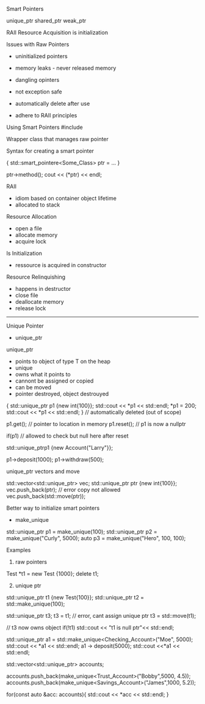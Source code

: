Smart Pointers

unique_ptr
shared_ptr
weak_ptr

RAII Resource Acquisition is initialization

Issues with Raw Pointers
- uninitialized pointers
- memory leaks - never released memory
- dangling opinters
- not exception safe

- automatically delete after use
- adhere to RAII principles

Using Smart Pointers
#include <memory>

Wrapper class that manages raw pointer

Syntax for creating a smart pointer

{
    std::smart_pointere<Some_Class> ptr = ...
}

ptr->method();
cout << (*ptr) << endl;

RAII
- idiom based on container object lifetime
- allocated to stack

Resource Allocation
- open a file
- allocate memory
- acquire lock

Is Initialization 
- ressource is acquired in constructor

Resource Relinquishing
- happens in destructor
- close file
- deallocate memory 
- release lock

------------------

Unique Pointer 
- unique_ptr

unique_ptr<T>
- points to object of type T on the heap
- unique 
- owns what it points to
- cannont be assigned or copied
- can be moved
- pointer destroyed, object destrouyed 

{
    std::unique_ptr<int> p1 {new int{100}};
    std::cout << *p1 << std::endl;
    *p1 = 200;
    std::cout << *p1 << std::endl;
} // automatically deleted (out of scope)

p1.get(); // pointer to location in memory
p1.reset(); // p1 is now a nullptr

if(p1) // allowed to check but null here after reset

std::unique_ptr<Account>p1 {new Account{"Larry"}};

p1->deposit(1000);
p1->withdraw(500);

unique_ptr vectors and move 

std::vector<std::unique_ptr<int>> vec;
std::unique_ptr<int> ptr {new int{100}};
vec.push_back(ptr); // error copy not allowed
vec.push_back(std::move(ptr));

Better way to initialize smart pointers
  - make_unique

std::unique_ptr<int> p1 = make_unique<int>(100);
std::unique_ptr<Account> p2 = make_unique<Account>("Curly", 5000);
auto p3 = make_unique<Player>("Hero", 100, 100);

Examples
1. raw pointers

Test *t1 = new Test {1000};
delete t1;

2. unique ptr

std::unique_ptr<Test> t1 {new Test{100}};
std::unique_ptr<Test> t2 = std::make_unique<Test>(100);

std::unique_ptr<Test> t3;
t3 = t1; // error, cant assign unique ptr
t3 = std::move(t1);

// t3 now owns object 
if(!t1) std::cout << "t1 is null ptr"<< std::endl;

std::unique_ptr<Account> a1 = std::make_unique<Checking_Account>("Moe", 5000);
std::cout << *a1 << std::endl;
a1 -> deposit(5000);
std::cout <<*a1 << std::endl;

std::vector<std::unique_ptr<Account>> accounts;

accounts.push_back(make_unique<Trust_Account>("Bobby",5000, 4.5));
accounts.push_back(make_unique<Savings_Account>("James",1000, 5.2));

for(const auto &acc: accounts){
    std::cout << *acc << std::endl;
}









